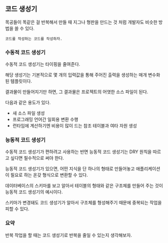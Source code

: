 ## 코드 생성기

목공들이 똑같은 걸 반복해서 만들 때 지그나 형판을 만드는 것 처럼 개발자도 비슷한 방법을 쓸 수 있다.

`코드를 작성하는 코드를 작성하자.`

### 수동적 코드 생성기

수동적 코드 생성기는 타이핑을 줄여준다.

해당 생성기는 기본적으로 몇 개의 입력값을 통해 주어진 출력을 생성하는 매개 변수화된 템플릿이다.

결과물이 만들어지기만 하면, 그 결과물은 프로젝트의 어엿한 소스 파일이 된다.

다음과 같은 용도가 있다.
- 새 소스 파일 생성
- 프로그래밍 언어간 일회용 변환 수행
- 런타임에 계산하기엔 비용이 많이 드는 참조 테이블과 여타 자원 생성

### 능동적 코드 생성기

수동적 코드 생성기가 편하려고 사용하는 반면 능동적 코드 생성기는 DRY 원칙을 따르고 싶다면 필수적으로 써야 한다.

능동적 코드 생성기가 있으면, 어떤 지식을 단 하나의 형태로 만들어놓고 애플리케이션이 필요로 하는 온갖 형식으로 변환할 수 있다.

데이터베이스의 스키마를 보고 알아서 테이블의 형태와 같은 구조체를 만들어 주는 것이 능동적 코드 생성기의 예시이다.

스키마가 변경돼도 코드 생성기가 알아서 구조체를 형성해주기 때문에 중복되는 작업을 피할 수 있다.

### 요약

반복 작업을 할 때는 코드 생성기로 반복을 줄일 수 있는지 생각해보자.